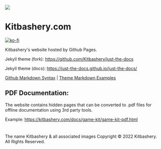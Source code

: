 ![](https://kitbashery.com/assets/images/kitbashery-github-banner.jpg)
# Kitbashery.com
[![ko-fi](https://ko-fi.com/img/githubbutton_sm.svg)](https://ko-fi.com/S6S8EKDY5)

Kitbashery's website hosted by Github Pages.


Jekyll theme (fork): 
https://github.com/Kitbashery/just-the-docs

Jekyll theme (docs):
https://just-the-docs.github.io/just-the-docs/

[Github Markdown Syntax](https://docs.github.com/en/github/writing-on-github/getting-started-with-writing-and-formatting-on-github/basic-writing-and-formatting-syntax) | [Theme Markdown Examples](https://github.com/Kitbashery/just-the-docs/blob/main/docs/index-test.md)



## PDF Documentation:
The website contains hidden pages that can be converted to .pdf files for offline documentation using 3rd party tools.

Example:
https://kitbashery.com/docs/game-kit/game-kit-pdf.html


# 
The name Kitbashery & all associated images Copyright &copy; 2022 Kitbashery. All Rights Reserved.
